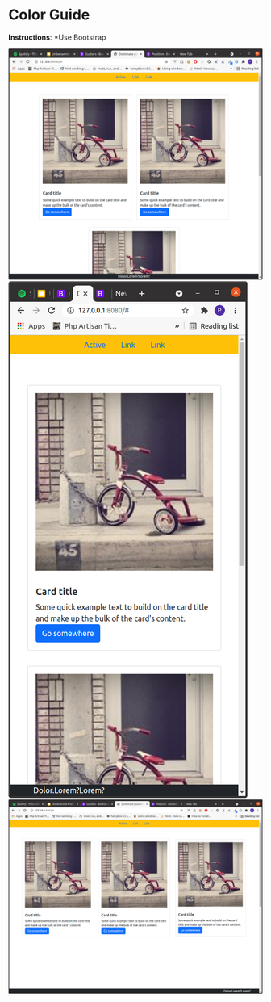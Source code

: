 # Color Guide 


**Instructions**:
*Use Bootstrap
 

![mock-image](img1.png)
![mock-image](img2.png)
![mock-image](img3.png)
